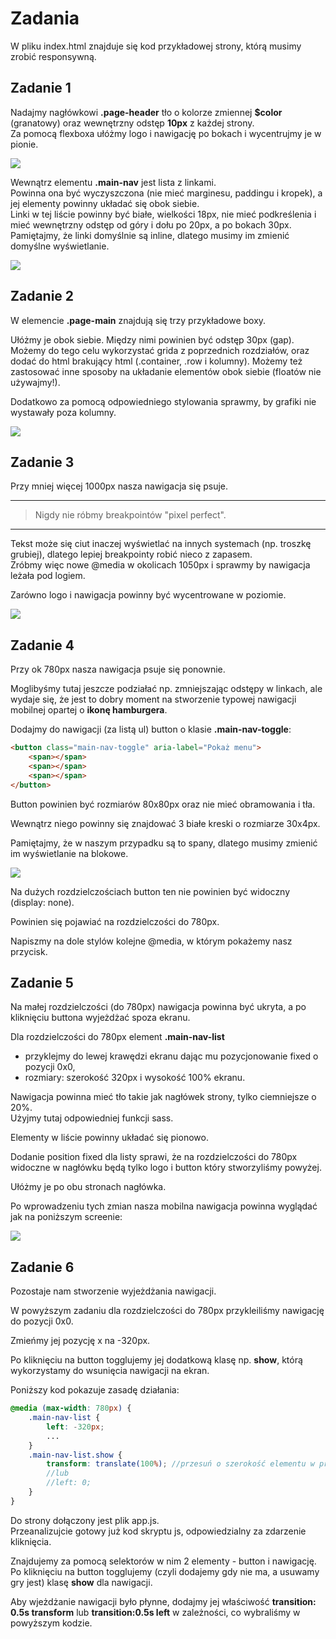 Zadania 
====================

W pliku index.html znajduje się kod przykładowej strony, którą musimy zrobić responsywną.

Zadanie 1
---------
Nadajmy nagłówkowi **.page-header** tło o kolorze zmiennej **$color** (granatowy) oraz wewnętrzny odstęp **10px** z każdej strony.  
Za pomocą flexboxa ułóżmy logo i nawigację po bokach i wycentrujmy je w pionie. 

![](images/podsumowanie1.png)

Wewnątrz elementu **.main-nav** jest lista z linkami.   
Powinna ona być wyczyszczona (nie mieć marginesu, paddingu i kropek), a jej elementy powinny układać się obok siebie.  
Linki w tej liście powinny być białe, wielkości 18px, nie mieć podkreślenia i mieć wewnętrzny odstęp od góry i dołu po 20px, a po bokach 30px.   
Pamiętajmy, że linki domyślnie są inline, dlatego musimy im zmienić domyślne wyświetlanie.

![](images/podsumowanie2.png)

Zadanie 2
--------- 
W elemencie **.page-main** znajdują się trzy przykładowe boxy.   

Ułóżmy je obok siebie. Między nimi powinien być odstęp 30px (gap).  
Możemy do tego celu wykorzystać grida z poprzednich rozdziałów, oraz dodać do html brakujący html (.container, .row i kolumny). 
Możemy też zastosować inne sposoby na układanie elementów obok siebie (floatów nie używajmy!).  

Dodatkowo za pomocą odpowiedniego stylowania sprawmy, by grafiki nie wystawały poza kolumny.

![](images/podsumowanie3.png)

Zadanie 3
---------
Przy mniej więcej 1000px nasza nawigacja się psuje.   

---
> Nigdy nie róbmy breakpointów "pixel perfect". 
--- 
Tekst może się ciut inaczej wyświetlać na innych systemach (np. troszkę grubiej), dlatego lepiej breakpointy robić nieco z zapasem.  
Zróbmy więc nowe @media w okolicach 1050px i sprawmy by nawigacja leżała pod logiem.   

Zarówno logo i nawigacja powinny być wycentrowane w poziomie.

![](images/podsumowanie4.png)

Zadanie 4
---------
Przy ok 780px nasza nawigacja psuje się ponownie.
 
Moglibyśmy tutaj jeszcze podziałać np. zmniejszając odstępy w linkach, ale wydaje się, że jest to dobry moment na stworzenie typowej nawigacji mobilnej opartej o **ikonę hamburgera**.  

Dodajmy do nawigacji (za listą ul) button o klasie **.main-nav-toggle**:

```html
<button class="main-nav-toggle" aria-label="Pokaż menu">
    <span></span>
    <span></span>
    <span></span>
</button>
```

Button powinien być rozmiarów 80x80px oraz nie mieć obramowania i tła. 
 
Wewnątrz niego powinny się znajdować 3 białe kreski o rozmiarze 30x4px.

Pamiętajmy, że w naszym przypadku są to spany, dlatego musimy zmienić im wyświetlanie na blokowe.

![](images/podsumowanie4-button.png)

Na dużych rozdzielczościach button ten nie powinien być widoczny (display: none). 

Powinien się pojawiać na rozdzielczości do 780px. 

Napiszmy na dole stylów kolejne @media, w którym pokażemy nasz przycisk.

Zadanie 5
---------

Na małej rozdzielczości (do 780px) nawigacja powinna być ukryta, a po kliknięciu buttona wyjeżdżać spoza ekranu. 

Dla rozdzielczości do 780px element **.main-nav-list**
 - przyklejmy do lewej krawędzi ekranu dając mu pozycjonowanie fixed o pozycji 0x0, 
 - rozmiary: szerokość 320px i wysokość 100% ekranu. 
 
Nawigacja powinna mieć tło takie jak nagłówek strony, tylko ciemniejsze o 20%.   
Użyjmy tutaj odpowiedniej funkcji sass. 

Elementy w liście powinny układać się pionowo.

Dodanie position fixed dla listy sprawi, że na rozdzielczości do 780px widoczne w nagłówku będą tylko logo i button który stworzyliśmy powyżej. 

Ułóżmy je po obu stronach nagłówka.

Po wprowadzeniu tych zmian nasza mobilna nawigacja powinna wyglądać jak na poniższym screenie:

![](images/podsumowanie5.png)

Zadanie 6
---------
Pozostaje nam stworzenie wyjeżdżania nawigacji.

W powyższym zadaniu dla rozdzielczości do 780px przykleiliśmy nawigację do pozycji 0x0. 

Zmieńmy jej pozycję x na -320px.


Po kliknięciu na button togglujemy jej dodatkową klasę np. **show**, którą wykorzystamy do wsunięcia nawigacji na ekran.

Poniższy kod pokazuje zasadę działania:

```scss
@media (max-width: 780px) {
    .main-nav-list {
        left: -320px;
        ...
    }
    .main-nav-list.show {
        transform: translate(100%); //przesuń o szerokość elementu w prawo
        //lub 
        //left: 0;
    }
}
```

Do strony dołączony jest plik app.js.  
Przeanalizujcie gotowy już kod skryptu js, odpowiedzialny za zdarzenie kliknięcia.

Znajdujemy za pomocą selektorów w nim 2 elementy - button i nawigację.   
Po kliknięciu na button togglujemy (czyli dodajemy gdy nie ma, a usuwamy gry jest) klasę **show** dla nawigacji.

Aby wjeżdżanie nawigacji było płynne, dodajmy jej właściwość **transition: 0.5s transform** lub **transition:0.5s left** w zależności, co wybraliśmy w powyższym kodzie.


 
